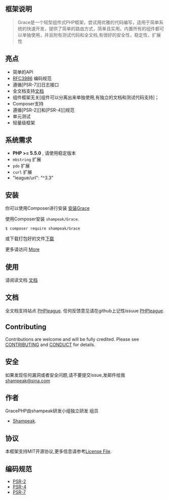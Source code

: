 ## 框架说明
>Grace是一个轻型组件式PHP框架，尝试用优雅的代码编写，适用于简单系统的快速开发，提供了简单的路由方式，简单且实用。内置所有的组件都可以单独使用，并且附有测试代码和全文档,有很好的安全性，稳定性，扩展性



## 亮点

- 简单的API
- [RFC3986](http://tools.ietf.org/html/rfc3986) 编码规范
- 遵循[PSR-7][]日志接口
- 全文档支持[文档]()
- 组件框架无关[组件可以分离出来单独使用,有独立的文档和测试代码支持]；
- Composer支持
- 遵循[PSR-2][]和[PSR-4][]规范
- 单元测试
- 轻量级框架 

## 系统需求

- **PHP >= 5.5.0** , 请使用稳定版本
- `mbstring` 扩展
- `pdo` 扩展
- `curl` 扩展
- "league/url": "^3.3"

## 安装

你可以使用Composer进行安装
[安装Grace](http://docs.slimframework.com/#Installation)

使用Composer安装 `shampeak/Grace`.

```
$ composer require shampeak/Grace
```
或下载打包好的文件[下载](http://docs.slimframework.com/#Installation)

更多请访问 [More](安装.md)


## 使用

请阅读文档 [文档](http://docs.slimframework.com/#Installation)

## 文档

全文档支持站点  [PHPleague](http://doc.phpleague.cn).
任何反馈意见请在github上记性issuue [PHPleague](http://doc.phpleague.cn).

## Contributing

Contributions are welcome and will be fully credited. Please see [CONTRIBUTING](CONTRIBUTING.md) and [CONDUCT](CONDUCT.md) for details.

## 安全
如果发现任何漏洞或者安全问题,请不要提交issue,发邮件给我 shampeak@sina.com

## 作者

GracePHP由shampeak研发小组独立研发
组员
- [Shampeak](https://github.com/shampeak/).


## 协议

本框架支持MIT开源协议,更多信息请参考[License File](LICENSE).

## 编码规范

- [PSR-2](http://www.php-fig.org/psr/psr-2/)
- [PSR-4](http://www.php-fig.org/psr/psr-4/)
- [PSR-7](http://www.php-fig.org/psr/psr-7/)
